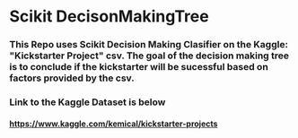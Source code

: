 # Scikit DecisonMakingTree
### This Repo uses Scikit Decision Making Clasifier on the Kaggle: "Kickstarter Project" csv. The goal of the decision making tree is to conclude if the kickstarter will be sucessful based on factors provided by the csv. 
### Link to the Kaggle Dataset is below
#### https://www.kaggle.com/kemical/kickstarter-projects

